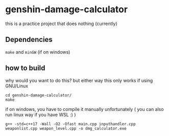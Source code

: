# genshin-damage-calculator
this is a practice project that does nothing (currently)

## Dependencies 
`make` and `minGW` (if on windows)

## how to build 
why would you want to do this? but either way 
this only works if using GNU/Linux
```shell
cd genshin-damage-calculator/
make
```
if on windows, you have to compile it manually unfortunately 
( you can also run linux way if you have WSL :) )
```shell
g++ -std=c++17 -Wall -O2 -Ofast main.cpp inputhandler.cpp weaponlist.cpp weapon_level.cpp -o dmg_calculator.exe
```
